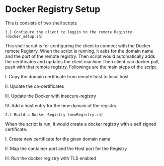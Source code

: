 # Docker Registry Setup

This is consists of two shell scripts

    1.) Configure the client to loggin to the remote Registry (docker_setup.sh)
  
   This shell script is for configuring the client to connect with the Docker remote Registry. When the script is running, it asks for the domain name and the port of the remote registry. Then script would automatically adds the certificates and updates the client machine.Then client can docker pull, push with that remote registry. Followings are the main steps of the script.

I.   Copy the domain certificate from remote host to local host

II.  Update the ca-certificates

III. Update the Docker with insecure-registry

IV.  Add a host entry for the new domain of the registry

    2.) Build a Docker Registry (newRegistry.sh)
    
   When the script is run, it would create a docker registry with a self signed certificate.
   
I.   Create new certificate for the given domain name

II.  Map the container port and the Host port for the Registry

III. Run the docker registry with TLS enabled
